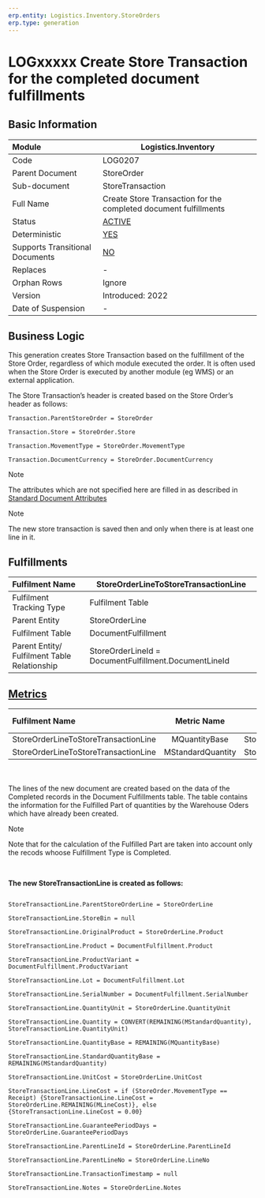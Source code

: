 ```yaml
---
erp.entity: Logistics.Inventory.StoreOrders
erp.type: generation
---
```


# LOGxxxxx Create Store Transaction for the completed document fulfillments

## Basic Information

| Module                          | Logistics.Inventory                                               |
| :------------------------------ | ----------------------------------------------------------------- |
| Code                            | LOG0207                                                           |
| Parent Document                 | StoreOrder                                                        |
| Sub-document                    | StoreTransaction                                                  |
| Full Name                       | Create Store Transaction for the completed document fulfillments |
| Status                          | [ACTIVE](xref:generation-procedures) |
| Deterministic                   | [YES](xref:document-generation-and-transitional-documents) |
| Supports Transitional Documents | [NO](xref:document-generation-and-transitional-documents) |
| Replaces                        | -                                                                 |
| Orphan Rows                     | Ignore                                                            |
| Version                         | Introduced: 2022                                                  |
| Date of Suspension              | -                                                                 |

## Business Logic

This generation creates Store Transaction based on the fulfillment of the Store Order, regardless of which module executed the order. 
It is often used when the Store Order is executed by another module (eg WMS) or an external application.
 

The Store Transaction’s header is created based on the Store Order’s header as follows:

```
Transaction.ParentStoreOrder = StoreOrder

Transaction.Store = StoreOrder.Store

Transaction.MovementType = StoreOrder.MovementType

Transaction.DocumentCurrency = StoreOrder.DocumentCurrency
```

> [!Note] 
> The attributes which are not specified here are filled in as described in [Standard Document Attributes](../reference/standard-document-attributes.md)

> [!Note] 
> The new store transaction is saved then and only when there is at least one line in it.

## Fulfillments

| Fulfilment Name                              | StoreOrderLineToStoreTransactionLine                 |
| :------------------------------------------- | ------------------------------------------------------------ |
| Fulfilment Tracking Type                     | Fulfilment Table                                             |
| Parent Entity                                | StoreOrderLine                                     |
| Fulfilment Table                             | DocumentFulfillment                                          |
| Parent Entity/ Fulfilment Table Relationship | StoreOrderLineId = DocumentFulfillment.DocumentLineId |

## [Metrics](../reference/metrics.md)

| Fulfilment Name                              |  Metric Name  |                   Measurement Unit                   | Parent Value                              | Fulfilment Table Value           | New Record |
| :------------------------------------------- | :-----------: | :--------------------------------------------------: | :---------------------------------------- | :------------------------------- | :--------- |
| StoreOrderLineToStoreTransactionLine | MQuantityBase | StoreOrderLine.Product.BaseMeasurementUnit |  StoreOrderLine.QuantityBase | DocumentFulfillment.QuantityBase | NO |
| StoreOrderLineToStoreTransactionLine | MStandardQuantity | StoreOrderLine.Product.BaseMeasurementUnit |  StoreOrderLine.StandardQuantity | DocumentFulfillment.StandardQuantity | YES |

<br/><br/>
The lines of the new document are created based on the data of the Completed records in the Document Fulfillments table. 
The table contains the information for the Fulfilled Part of quantities by the Warehouse Oders which have already been created.

> [!Note]
> Note that for the calculation of the Fulfilled Part are taken into account only the recods whoose Fulfillment Type is Completed.

<br/>

**The new StoreTransactionLine is created as follows:**

```

StoreTransactionLine.ParentStoreOrderLine = StoreOrderLine

StoreTransactionLine.StoreBin = null

StoreTransactionLine.OriginalProduct = StoreOrderLine.Product

StoreTransactionLine.Product = DocumentFulfillment.Product

StoreTransactionLine.ProductVariant = DocumentFulfillment.ProductVariant

StoreTransactionLine.Lot = DocumentFulfillment.Lot

StoreTransactionLine.SerialNumber = DocumentFulfillment.SerialNumber

StoreTransactionLine.QuantityUnit = StoreOrderLine.QuantityUnit  

StoreTransactionLine.Quantity = CONVERT(REMAINING(MStandardQuantity), StoreTransactionLine.QuantityUnit)

StoreTransactionLine.QuantityBase = REMAINING(MQuantityBase)

StoreTransactionLine.StandardQuantityBase = REMAINING(MStandardQuantity)

StoreTransactionLine.UnitCost = StoreOrderLine.UnitCost

StoreTransactionLine.LineCost = if (StoreOrder.MovementType == Receipt) {StoreTransactionLine.LineCost = StoreOrderLine.REMAINING(MLineCost)}, else {StoreTransactionLine.LineCost = 0.00}

StoreTransactionLine.GuaranteePeriodDays = StoreOrderLine.GuaranteePeriodDays

StoreTransactionLine.ParentLineId = StoreOrderLine.ParentLineId

StoreTransactionLine.ParentLineNo = StoreOrderLine.LineNo

StoreTransactionLine.TransactionTimestamp = null

StoreTransactionLine.Notes = StoreOrderLine.Notes
```
